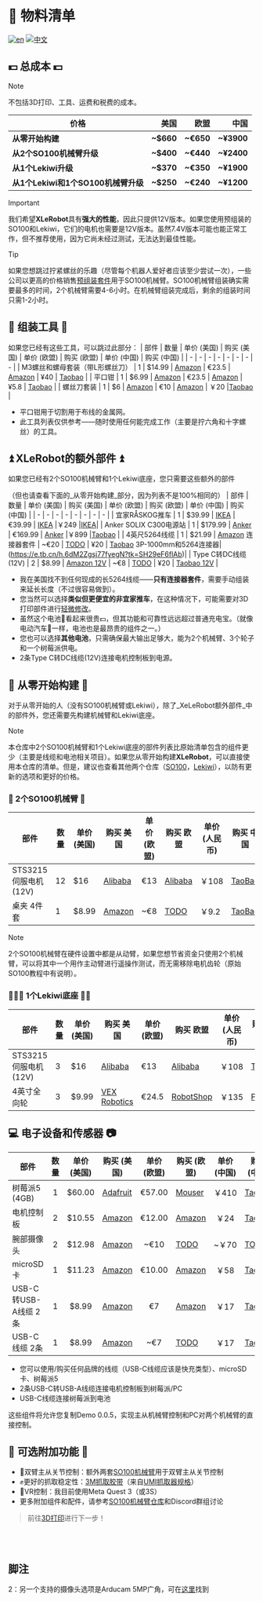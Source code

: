 # 📃 物料清单
[![en](https://img.shields.io/badge/lang-en-red.svg)](BOM.md)
[![中文](https://img.shields.io/badge/lang-中文-green.svg)](BOM_CN.md)
## 💵 总成本 💵
> [!NOTE] 
> 不包括3D打印、工具、运费和税费的成本。

| 价格| 美国  | 欧盟  | 中国 |
|---------|----:|----:|----:|
| **从零开始构建** |  **~$660**  |  **~€650**  |  **~¥3900**  |
| **从2个SO100机械臂升级**  |  **~$400**  |  **~€440**  |  **~¥2400**  |
| **从1个Lekiwi升级** |  **~$370**  |  **~€350**  |  **~¥1900**  |
| **从1个Lekiwi和1个SO100机械臂升级** |  **~$250**  |  **~€240**  |  **~¥1200**  |

> [!IMPORTANT]
> 我们希望**XLeRobot**具有**强大的性能**，因此只提供12V版本。如果您使用预组装的SO100和Lekiwi，它们的电机也需要是12V版本。虽然7.4V版本可能也能正常工作，但不推荐使用，因为它尚未经过测试，无法达到最佳性能。

> [!TIP]  
> 如果您想跳过拧紧螺丝的乐趣（尽管每个机器人爱好者应该至少尝试一次），一些公司以更高的价格销售[预组装套件](https://github.com/TheRobotStudio/SO-ARM100#kits)用于SO100机械臂。SO100机械臂组装确实需要最多的时间，2个机械臂需要4-6小时。在机械臂组装完成后，剩余的组装时间只需1-2小时。

## 🔨 组装工具 🔨

如果您已经有这些工具，可以跳过此部分：
| 部件 | 数量 | 单价 (美国) | 购买 (美国) | 单价 (欧盟) | 购买 (欧盟) | 单价 (中国) | 购买 (中国) |
| - | - | - | - | - | - | - | - |
| M3螺丝和螺母套装（带L形螺丝刀） | 1 | $14.99 | [Amazon](https://a.co/d/4NfBpNS) | €23.5 | [Amazon](https://www.amazon.fr/Cylindrique-Inoxydable-M2-Socket-Assortiment/dp/B09Y8WYFWD/) | ¥40 | [Taobao](https://item.taobao.com/item.htm?abbucket=14&detail_redpacket_pop=true&id=614760389801&ltk2=1745773029845cww4kdo78gamgx9c4hl35&ns=1&priceTId=2100c82517457730113487286e0bc2&query=m3%E5%86%85%E5%85%AD%E8%A7%92%E8%9E%BA%E4%B8%9D%E5%A5%97%E8%A3%85&skuId=4501144438660&spm=a21n57.1.hoverItem.20&utparam=%7B%22aplus_abtest%22%3A%2256d17236f81617358b208d1cf05155cf%22%7D&xxc=taobaoSearch) |
| 平口钳 | 1 | $6.99 | [Amazon](https://a.co/d/61KlrZp) | €23.5 | [Amazon](https://www.amazon.fr/Cylindrique-Inoxydable-M2-Socket-Assortiment/dp/B09Y8WYFWD/) | ¥5.8 | [Taobao](https://item.taobao.com/item.htm?abbucket=14&detail_redpacket_pop=true&id=706039364576&ltk2=1745773187187erh7ued4gqcyyk5573rir&ns=1&priceTId=2100c82517457731790992641e0bc2&query=%E5%89%AA%E7%BA%BF%E9%92%B3&skuId=4964064736437&spm=a21n57.1.hoverItem.5&utparam=%7B%22aplus_abtest%22%3A%22474017eea48950332239eaf78d326730%22%7D&xxc=taobaoSearch) |
| 螺丝刀套装 | 1 | $6 | [Amazon](https://www.amazon.com/Precision-Phillips-Screwdriver-Electronics-Computer/dp/B0DB227RTH) | €10 | [Amazon](https://www.amazon.fr/dp/B08ZXVMVYD/) | ￥20 |[Taobao](https://e.tb.cn/h.6ReL0wwgtPuSmNV?tk=3rLDV10AVtr)  |

- 平口钳用于切割用于布线的金属网。
- 此工具列表仅供参考——随时使用任何能完成工作（主要是拧六角和十字螺丝）的工具。



## ⏫ XLeRobot的额外部件 ⏫

如果您已经有2个SO100机械臂和1个Lekiwi底座，您只需要这些额外的部件

（但也请查看下面的_从零开始构建_部分，因为列表不是100%相同的）
| 部件 | 数量 | 单价 (美国) | 购买 (美国) | 单价 (欧盟) | 购买 (欧盟) | 单价 (中国) | 购买 (中国) |
| - | - | - | - | - | - | - | - |
| 宜家RÅSKOG推车 | 1 | $39.99 | [IKEA](https://www.ikea.com/us/en/p/raskog-utility-cart-black-40582181/#content) | €39.99 | [IKEA](https://www.ikea.com/nl/en/p/raskog-trolley-white-30586783/) |￥249 |[IKEA](https://www.ikea.cn/cn/zh/p/raskog-la-si-ke-shou-tui-che-bai-se-70376721/)|
| Anker SOLIX C300电源站 | 1 | $179.99 | [Anker](https://www.ankersolix.com/products/c300-dc?variant=49702163972426&ref=naviMenu_pps) | €169.99 | [Anker](https://www.anker.com/eu-en/products/a17260z1?variant=44598991323326&ref=naviMenu_pps) |￥899 |[Taobao](https://e.tb.cn/h.6PQRiymMOteAgrb?tk=m6L3V3frrfp )              |
| 4英尺5264线缆 | 1 | $21.99 | [Amazon](https://www.amazon.com/dp/B0D2W47V8V) 连接器套件 | ~€20 | [TODO]() | ¥20 | [Taobao](https://e.tb.cn/h.6ZvsvUU7wlxTIqu?tk=mz7PeJUloea) 3P-1000mm和5264连接器|(https://e.tb.cn/h.6dM2Zgsj77fyegN?tk=SH29eF6flAb)|
| Type C转DC线缆(12V) | 2 | $8.99 | [Amazon 12V](https://www.amazon.com/dp/B0CDBWHXDZ) | ~€8 | [TODO]() | ¥20 | [Taobao 12V](https://e.tb.cn/h.6ZvuOW01EmvvHq1?tk=nzvFeJUnyuB) |


- 我在美国找不到任何现成的长5264线缆——**只有连接器套件**，需要手动组装来延长长度（不过很容易做到）。
- 您当然可以选择**类似但更便宜的非宜家推车**，在这种情况下，可能需要对3D打印部件进行[轻微修改]()。
- 虽然这个电池🔋看起来很贵💵，但其功能和可靠性远远超过普通充电宝。（就像电动汽车🚗一样，电池也是最昂贵的组件之一。）
- 您也可以选择**其他电池**，只需确保最大输出足够大，能为2个机械臂、3个轮子和一个树莓派供电。
- 2条Type C转DC线缆(12V)连接电机控制板到电源。



## 🌿 从零开始构建 🌿

对于从零开始的人（没有SO100机械臂或Lekiwi），除了_XeLeRobot额外部件_中的部件外，您还需要先构建机械臂和Lekiwi底座。

> [!NOTE]
> 本仓库中2个SO100机械臂和1个Lekiwi底座的部件列表比原始清单包含的组件更少（主要是线缆和电池相关项目）。如果您从零开始构建**XLeRobot**，可以直接使用本仓库的清单。但是，建议也查看其他两个仓库（[SO100](https://github.com/TheRobotStudio/SO-ARM100/tree/main)，[Lekiwi](https://github.com/SIGRobotics-UIUC/LeKiwi/blob/main/BOM.md)），以防有更新的选项和更好的价格。

### 🦾 2个SO100机械臂 🦾
| 部件 | 数量 | 单价 (美国) | 购买 美国 | 单价 (欧盟) | 购买 欧盟 | 单价 (人民币) | 购买 中国 |
|---|---|---|---|---|---|---|---|
| STS3215伺服电机 (12V) | 12 | $16 | [Alibaba](https://www.alibaba.com/product-detail/Feetech-STS3215-SO-ARM100-Servo-12V_1601292634404.html) | €13 | [Alibaba](https://www.alibaba.com/product-detail/6PCS-7-4V-STS3215-Servos-for_1600523509006.html) | ￥108 | [TaoBao](https://item.taobao.com/item.htm?id=712179366565&skuId=5268252241438) |
| 桌夹 4件套 | 1 | $8.99 | [Amazon](https://www.amazon.com/TAODAN-Trigger-Ratchet-Woodworking-Processes/dp/B0DJNXF8WH?rps=1&sr=1-18) | ~€8 | [TODO]() | ￥9.2          | [TaoBao](https://detail.tmall.com/item.htm?id=801399113134&skuId=5633627126649)                   |

> [!NOTE] 
> 2个SO100机械臂在硬件设置中都是从动臂，如果您想节省资金只使用2个机械臂，可以将其中一个用作主动臂进行遥操作测试，而无需移除电机齿轮（原始SO100教程中有说明）。
> 
### 🧑‍🦼‍➡️ 1个Lekiwi底座 👨‍🦼

| 部件 | 数量 | 单价 (美国) | 购买 美国 | 单价 (欧盟) | 购买 欧盟 | 单价 (人民币) | 购买 中国 |
|---|---|---|---|---|---|---|---|
| STS3215伺服电机 (12V) | 3 | $16 | [Alibaba](https://www.alibaba.com/product-detail/Feetech-STS3215-SO-ARM100-Servo-12V_1601292634404.html) | €13 | [Alibaba](https://www.alibaba.com/product-detail/6PCS-7-4V-STS3215-Servos-for_1600523509006.html) | ￥108 | [TaoBao](https://item.taobao.com/item.htm?id=712179366565&skuId=5268252241438) |
| 4英寸全向轮 | 3 | $9.99 | [VEX Robotics](https://www.vexrobotics.com/omni-wheels.html?srsltid=AfmBOorWdWT-FIiWSAbicYWSxqYr-d5X3CJSGxMkO33WO0thwlTn4DQu) | €24.5 | [RobotShop](https://eu.robotshop.com/products/100mm-omnidirectional-wheel-brass-bearing-rollers) |￥135 |[PDD](https://mobile.yangkeduo.com/goods.html?ps=kKWPC7xuzw "https://mobile.yangkeduo.com/goods.html?ps=kKWPC7xuzw")|

## 💻 电子设备和传感器 📷
| 部件| 数量 | 单价 (美国) | 购买 (美国) | 单价 (欧盟) | 购买 (欧盟) |  单价 (中国) | 购买 (中国) |
|--|:-:|:-:|-|:-:|-|:-:|-|
| 树莓派5 (4GB)| 1 |$60.00| [Adafruit](https://www.adafruit.com/product/5812)| €57.00| [Mouser](https://eu.mouser.com/ProductDetail/Raspberry-Pi/SC1111?qs=HoCaDK9Nz5fnLhlMNnKTiQ%3D%3D)|￥410|[Taobao](https://e.tb.cn/h.64IIvlisvAL15g8?tk=fdOVexkHECW "https://e.tb.cn/h.64IIvlisvAL15g8?tk=fdOVexkHECW")|
| 电机控制板 | 2 | $10.55 | [Amazon](https://www.amazon.com/Waveshare-Integrates-Control-Circuit-Supports/dp/B0CTMM4LWK/) | €12.00 | [Amazon](https://www.amazon.fr/Waveshare-Integrates-Control-Applicable-Integrate/dp/B0CJ6TP3TP) | ￥24 |[Taobao](https://e.tb.cn/h.64DOUpLpB5crVdH?tk=BSaTex9UHWj "https://e.tb.cn/h.64DOUpLpB5crVdH?tk=BSaTex9UHWj")|
| 腕部摄像头 | 2 | $12.98 | [Amazon](https://a.co/d/fXX2odP) | ~€10 | [TODO]() | ~￥70|[TODO]()|
| microSD卡 | 1 | $11.23 | [Amazon](https://www.amazon.com/SanDisk-Extreme-microSDXC-Memory-Adapter/dp/B09X7C7LL1/) | €10.00 | [Amazon](https://www.amazon.fr/Lexar-Carte-Micro-adaptateur-Smartphone/dp/B08XZ2KS1F)|￥58|[Taobao](https://e.tb.cn/h.64DMZzLz5h26s12?tk=eImPex96lCQ "https://e.tb.cn/h.64DMZzLz5h26s12?tk=eImPex96lCQ")|
| USB-C转USB-A线缆 2条 | 1 | $8.99 | [Amazon](https://a.co/d/0mWsmhG) | €7 | [Amazon](https://www.amazon.fr/dp/B07BNF842T/) |￥17  |[Taobao](https://e.tb.cn/h.64HOv24RLmYC4Yh?tk=AXpgexkDFd4 "https://e.tb.cn/h.64HOv24RLmYC4Yh?tk=AXpgexkDFd4")|
| USB-C线缆 2条 | 1 | $8.99 | [Amazon](https://a.co/d/f8hm4E2) | ~€7 | [TODO]() |￥17  |[Taobao](https://detail.tmall.com/item.htm?abbucket=14&detail_redpacket_pop=true&id=562374737204&ltk2=1745778907089uemkvoxey50xt270pvkfcq&ns=1&priceTId=2100c80417457788995147926e0bd5&query=usbc%E6%95%B0%E6%8D%AE%E7%BA%BF&skuId=5239339491575&spm=a21n57.1.hoverItem.4&utparam=%7B%22aplus_abtest%22%3A%2250461336def889c0b534e9603672d7f7%22%7D&xxc=taobaoSearch)|

- 您可以使用/购买任何品牌的线缆（USB-C线缆应该是快充类型）、microSD卡、树莓派5
- 2条USB-C转USB-A线缆连接电机控制板到树莓派/PC
- USB-C线缆连接树莓派到电池

这些组件将允许您复制Demo 0.0.5，实现主从机械臂控制和PC对两个机械臂的直接控制。



## 🧩 可选附加功能 🧩

- 🙌双臂主从关节控制：额外两套[SO100机械臂](https://github.com/TheRobotStudio/SO-ARM100/tree/main)用于双臂主从关节控制
- ✊更好的抓取稳定性：[3M抓取胶带](https://www.amazon.com/gp/product/B0093CQPW8/ref=ppx_yo_dt_b_search_asin_title?ie=UTF8&psc=1)（来自[UMI抓取器规格](https://docs.google.com/document/d/1TPYwV9sNVPAi0ZlAupDMkXZ4CA1hsZx7YDMSmcEy6EU/edit?tab=t.0#heading=h.5k5vwx2iqjqg)）
- 👀VR控制：我目前使用Meta Quest 3（或3S）
- 更多附加组件和配件，请参考[SO100机械臂仓库](https://github.com/TheRobotStudio/SO-ARM100/tree/main?tab=readme-ov-file#optional-hardware)和Discord群组讨论






> 前往[3D打印](3DPrinting.md)进行下一步！

<br></br>

## 脚注

<a name="footnote2">2</a>：另一个支持的摄像头选项是Arducam 5MP广角，可在[这里](https://www.amazon.com/Arducam-Camera-Computer-Without-Microphone/dp/B0972KK7BC)找到
